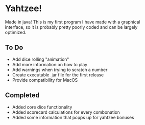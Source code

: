 # Yahtzee!
Made in java! This is my first program I have made with a graphical interface, so it is probably pretty poorly coded and can be largely optimized.
## To Do
- Add dice rolling "animation"
- Add more information on how to play
- Add warnings when trying to scratch a number
- Create executable .jar file for the first release
- Provide compatibility for MacOS
## Completed
- Added core dice functionality
- Added scorecard calculations for every combonation
- Added some information that popps up for yahtzee bonuses
